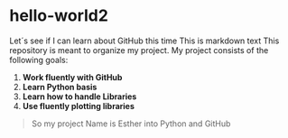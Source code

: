 # hello-world2
Let´s see if I can learn about GitHub this time
This is markdown text
This repository is meant to organize my project.
My project consists of the following goals:

1. **Work fluently with GitHub**
2. **Learn Python basis**
3. **Learn how to handle Libraries**
3. **Use fluently plotting libraries**

> So my project Name is Esther into Python and GitHub

